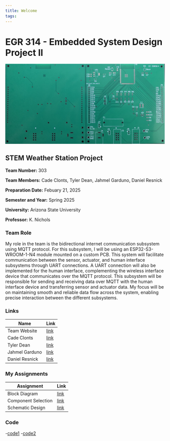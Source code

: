 ```yaml
---
title: Welcome
tags:
---
```


# EGR 314 - Embedded System Design Project II

![](pcb-board.jpg)

## STEM Weather Station Project

**Team Number:** 303  

**Team Members:** Cade Clonts, Tyler Dean, Jahmel Garduno, Daniel Resnick

**Preparation Date:** Febuary 21, 2025  

**Semester and Year:** Spring 2025  

**University:** Arizona State University 

**Professor:** K. Nichols

### __Team Role__
My role in the team is the bidirectional internet communication subsystem using MQTT protocol. For this subsystem, I will be using an ESP32-S3-WROOM-1-N4 module mounted on a custom PCB. This system will facilitate communication between the sensor, actuator, and human interface subsystems through UART connections. A UART connection will also be implemented for the human interface, complementing the wireless interface device that communicates over the MQTT protocol. This subsystem will be responsible for sending and receiving data over MQTT with the human interface device and transferring sensor and actuator data. My focus will be on maintaining smooth and reliable data flow across the system, enabling precise interaction between the different subsystems.

### __Links__
Name | Link
-----|------------
Team Website   | [link](https://egr314-2025-s-303.github.io/EGR314-2025-S-303/)
Cade Clonts   | [link](https://cclonts2.github.io/)
Tyler Dean | [link](https://ty-357.github.io/)
Jahmel Garduno | [link](https://jahmelg10.github.io/)
Daniel Resnick | [link](https://drez85.github.io/)

### __My Assignments__
Assignment | Link
-----|------------
Block Diagram   | [link](https://cclonts2.github.io/charts/)
Component Selection | [link](https://cclonts2.github.io/component-selection/)
Schematic Design | [link](https://cclonts2.github.io/board-design/Index/)


### __Code__

-[code1](code-blink-time-output.txt)
-[code2](code-duty-cycle.txt)
